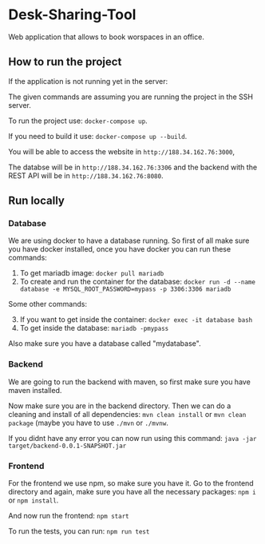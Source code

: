 # Desk-Sharing-Tool

Web application that allows to book worspaces in an office.

## How to run the project

If the application is not running yet in the server:

The given commands are assuming you are running the project in the SSH server.

To run the project use: `docker-compose up`.

If you need to build it use: `docker-compose up --build`.

You will be able to access the website in `http://188.34.162.76:3000`,

The databse will be in `http://188.34.162.76:3306` and the backend with the REST API will be in `http://188.34.162.76:8080`.


## Run locally

### Database

We are using docker to have a database running. So first of all make sure you have docker installed, once you have docker you can run these commands:

1. To get mariadb image: `docker pull mariadb`
2. To create and run the container for the database: `docker run -d --name database -e MYSQL_ROOT_PASSWORD=mypass -p 3306:3306 mariadb`

Some other commands:

3. If you want to get inside the container: `docker exec -it database bash`
4. To get inside the database: `mariadb -pmypass`

Also make sure you have a database called "mydatabase".

### Backend

We are going to run the backend with maven, so first make sure you have maven installed.

Now make sure you are in the backend directory. Then we can do a cleaning and install of all dependencies: `mvn clean install` or `mvn clean package` (maybe you have to use `./mvn` or `./mvnw`.

If you didnt have any error you can now run using this command: `java -jar target/backend-0.0.1-SNAPSHOT.jar `

### Frontend

For the frontend we use npm, so make sure you have it. Go to the frontend directory and again, make sure you have all the necessary packages: `npm i` or `npm install`.

And now run the frontend: `npm start`

To run the tests, you can run: `npm run test`
